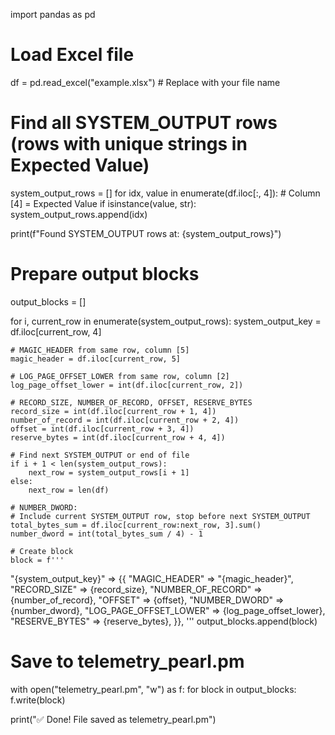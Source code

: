 import pandas as pd

# Load Excel file
df = pd.read_excel("example.xlsx")  # Replace with your file name

# Find all SYSTEM_OUTPUT rows (rows with unique strings in Expected Value)
system_output_rows = []
for idx, value in enumerate(df.iloc[:, 4]):  # Column [4] = Expected Value
    if isinstance(value, str):
        system_output_rows.append(idx)

print(f"Found SYSTEM_OUTPUT rows at: {system_output_rows}")

# Prepare output blocks
output_blocks = []

for i, current_row in enumerate(system_output_rows):
    system_output_key = df.iloc[current_row, 4]

    # MAGIC_HEADER from same row, column [5]
    magic_header = df.iloc[current_row, 5]

    # LOG_PAGE_OFFSET_LOWER from same row, column [2]
    log_page_offset_lower = int(df.iloc[current_row, 2])

    # RECORD_SIZE, NUMBER_OF_RECORD, OFFSET, RESERVE_BYTES
    record_size = int(df.iloc[current_row + 1, 4])
    number_of_record = int(df.iloc[current_row + 2, 4])
    offset = int(df.iloc[current_row + 3, 4])
    reserve_bytes = int(df.iloc[current_row + 4, 4])

    # Find next SYSTEM_OUTPUT or end of file
    if i + 1 < len(system_output_rows):
        next_row = system_output_rows[i + 1]
    else:
        next_row = len(df)

    # NUMBER_DWORD:
    # Include current SYSTEM_OUTPUT row, stop before next SYSTEM_OUTPUT
    total_bytes_sum = df.iloc[current_row:next_row, 3].sum()
    number_dword = int(total_bytes_sum / 4) - 1

    # Create block
    block = f'''
"{system_output_key}" => {{
    "MAGIC_HEADER" => "{magic_header}",
    "RECORD_SIZE" => {record_size},
    "NUMBER_OF_RECORD" => {number_of_record},
    "OFFSET" => {offset},
    "NUMBER_DWORD" => {number_dword},
    "LOG_PAGE_OFFSET_LOWER" => {log_page_offset_lower},
    "RESERVE_BYTES" => {reserve_bytes},
}},
'''
    output_blocks.append(block)

# Save to telemetry_pearl.pm
with open("telemetry_pearl.pm", "w") as f:
    for block in output_blocks:
        f.write(block)

print("✅ Done! File saved as telemetry_pearl.pm")

